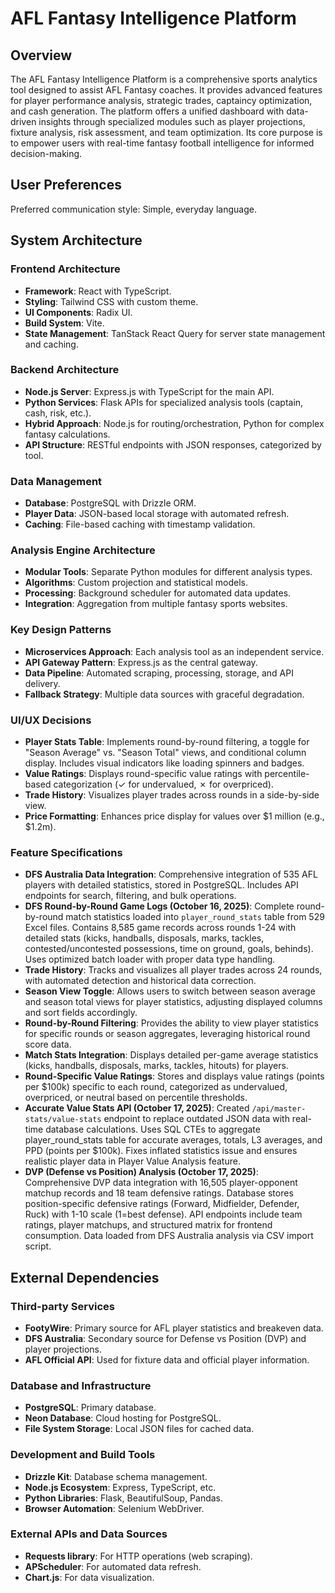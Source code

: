 # AFL Fantasy Intelligence Platform

## Overview

The AFL Fantasy Intelligence Platform is a comprehensive sports analytics tool designed to assist AFL Fantasy coaches. It provides advanced features for player performance analysis, strategic trades, captaincy optimization, and cash generation. The platform offers a unified dashboard with data-driven insights through specialized modules such as player projections, fixture analysis, risk assessment, and team optimization. Its core purpose is to empower users with real-time fantasy football intelligence for informed decision-making.

## User Preferences

Preferred communication style: Simple, everyday language.

## System Architecture

### Frontend Architecture
- **Framework**: React with TypeScript.
- **Styling**: Tailwind CSS with custom theme.
- **UI Components**: Radix UI.
- **Build System**: Vite.
- **State Management**: TanStack React Query for server state management and caching.

### Backend Architecture
- **Node.js Server**: Express.js with TypeScript for the main API.
- **Python Services**: Flask APIs for specialized analysis tools (captain, cash, risk, etc.).
- **Hybrid Approach**: Node.js for routing/orchestration, Python for complex fantasy calculations.
- **API Structure**: RESTful endpoints with JSON responses, categorized by tool.

### Data Management
- **Database**: PostgreSQL with Drizzle ORM.
- **Player Data**: JSON-based local storage with automated refresh.
- **Caching**: File-based caching with timestamp validation.

### Analysis Engine Architecture
- **Modular Tools**: Separate Python modules for different analysis types.
- **Algorithms**: Custom projection and statistical models.
- **Processing**: Background scheduler for automated data updates.
- **Integration**: Aggregation from multiple fantasy sports websites.

### Key Design Patterns
- **Microservices Approach**: Each analysis tool as an independent service.
- **API Gateway Pattern**: Express.js as the central gateway.
- **Data Pipeline**: Automated scraping, processing, storage, and API delivery.
- **Fallback Strategy**: Multiple data sources with graceful degradation.

### UI/UX Decisions
- **Player Stats Table**: Implements round-by-round filtering, a toggle for "Season Average" vs. "Season Total" views, and conditional column display. Includes visual indicators like loading spinners and badges.
- **Value Ratings**: Displays round-specific value ratings with percentile-based categorization (✓ for undervalued, ✗ for overpriced).
- **Trade History**: Visualizes player trades across rounds in a side-by-side view.
- **Price Formatting**: Enhances price display for values over $1 million (e.g., $1.2m).

### Feature Specifications
- **DFS Australia Data Integration**: Comprehensive integration of 535 AFL players with detailed statistics, stored in PostgreSQL. Includes API endpoints for search, filtering, and bulk operations.
- **DFS Round-by-Round Game Logs (October 16, 2025)**: Complete round-by-round match statistics loaded into `player_round_stats` table from 529 Excel files. Contains 8,585 game records across rounds 1-24 with detailed stats (kicks, handballs, disposals, marks, tackles, contested/uncontested possessions, time on ground, goals, behinds). Uses optimized batch loader with proper data type handling.
- **Trade History**: Tracks and visualizes all player trades across 24 rounds, with automated detection and historical data correction.
- **Season View Toggle**: Allows users to switch between season average and season total views for player statistics, adjusting displayed columns and sort fields accordingly.
- **Round-by-Round Filtering**: Provides the ability to view player statistics for specific rounds or season aggregates, leveraging historical round score data.
- **Match Stats Integration**: Displays detailed per-game average statistics (kicks, handballs, disposals, marks, tackles, hitouts) for players.
- **Round-Specific Value Ratings**: Stores and displays value ratings (points per $100k) specific to each round, categorized as undervalued, overpriced, or neutral based on percentile thresholds.
- **Accurate Value Stats API (October 17, 2025)**: Created `/api/master-stats/value-stats` endpoint to replace outdated JSON data with real-time database calculations. Uses SQL CTEs to aggregate player_round_stats table for accurate averages, totals, L3 averages, and PPD (points per $100k). Fixes inflated statistics issue and ensures realistic player data in Player Value Analysis feature.
- **DVP (Defense vs Position) Analysis (October 17, 2025)**: Comprehensive DVP data integration with 16,505 player-opponent matchup records and 18 team defensive ratings. Database stores position-specific defensive ratings (Forward, Midfielder, Defender, Ruck) with 1-10 scale (1=best defense). API endpoints include team ratings, player matchups, and structured matrix for frontend consumption. Data loaded from DFS Australia analysis via CSV import script.

## External Dependencies

### Third-party Services
- **FootyWire**: Primary source for AFL player statistics and breakeven data.
- **DFS Australia**: Secondary source for Defense vs Position (DVP) and player projections.
- **AFL Official API**: Used for fixture data and official player information.

### Database and Infrastructure
- **PostgreSQL**: Primary database.
- **Neon Database**: Cloud hosting for PostgreSQL.
- **File System Storage**: Local JSON files for cached data.

### Development and Build Tools
- **Drizzle Kit**: Database schema management.
- **Node.js Ecosystem**: Express, TypeScript, etc.
- **Python Libraries**: Flask, BeautifulSoup, Pandas.
- **Browser Automation**: Selenium WebDriver.

### External APIs and Data Sources
- **Requests library**: For HTTP operations (web scraping).
- **APScheduler**: For automated data refresh.
- **Chart.js**: For data visualization.